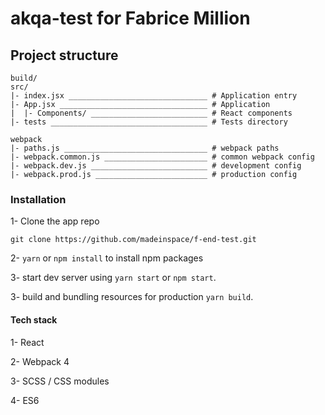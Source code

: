 # akqa-test for Fabrice Million

## Project structure

````
build/
src/
|- index.jsx _______________________________ # Application entry 
|- App.jsx _________________________________ # Application
|  |- Components/ __________________________ # React components
|- tests ___________________________________ # Tests directory

webpack
|- paths.js ________________________________ # webpack paths
|- webpack.common.js _______________________ # common webpack config
|- webpack.dev.js __________________________ # development config
|- webpack.prod.js _________________________ # production config      
````


### Installation

1- Clone the app repo

`git clone https://github.com/madeinspace/f-end-test.git`

2- `yarn` or `npm install` to install npm packages

3- start dev server using `yarn start` or `npm start`.

3- build and bundling resources for production `yarn build`.

#### Tech stack

1- React

2- Webpack 4

3- SCSS / CSS modules

4- ES6